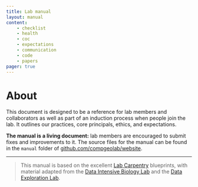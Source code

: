 ```yaml
---
title: Lab manual
layout: manual
content:
    - checklist
    - health
    - coc
    - expectations
    - communication
    - code
    - papers
pager: true
---
```


# About

This document is designed to be a reference for lab members and collaborators
as well as part of an induction process when people join the lab. It outlines
our practices, core principals, ethics, and expectations.

**The manual is a living document:** lab members are encouraged to submit fixes
and improvements to it. The source files for the manual can be found in the
`manual` folder of
[github.com/compgeolab/website](https://github.com/compgeolab/website).

<hr>
<blockquote>
<p>
This manual is based on the excellent
<a href="http://labcarpentry.org">Lab Carpentry</a>
blueprints, with material adapted from the
<a href="http://ivory.idyll.org/lab/">Data Intensive Biology Lab</a>
and the
<a href="https://data-exp-lab.github.io/">Data Exploration Lab</a>.
</blockquote>
